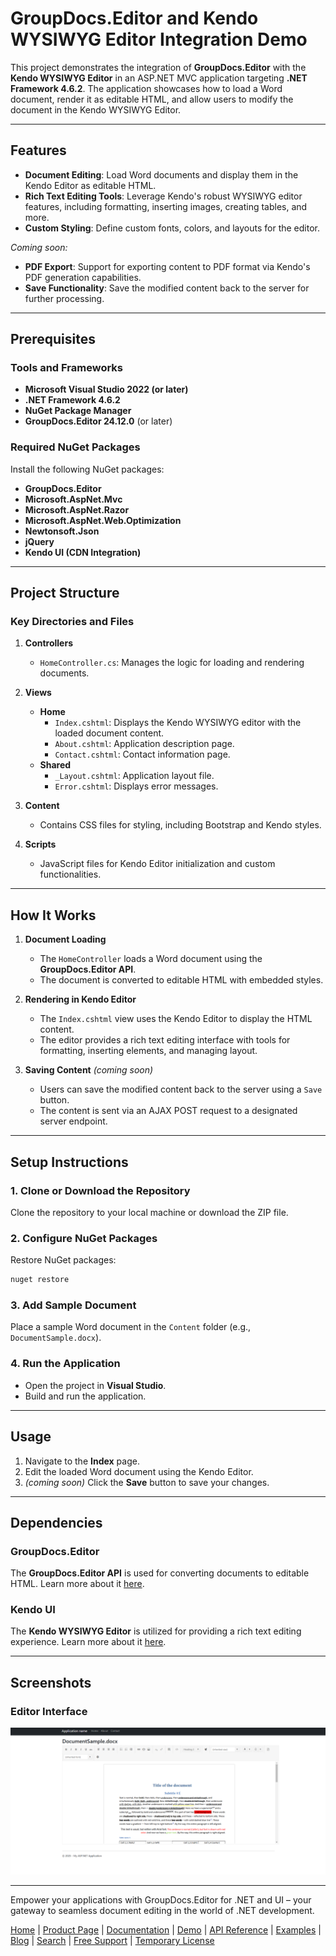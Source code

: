 # GroupDocs.Editor and Kendo WYSIWYG Editor Integration Demo

This project demonstrates the integration of **GroupDocs.Editor** with the **Kendo WYSIWYG Editor** in an ASP.NET MVC application targeting **.NET Framework 4.6.2**. The application showcases how to load a Word document, render it as editable HTML, and allow users to modify the document in the Kendo WYSIWYG Editor.

---

## Features

- **Document Editing**: Load Word documents and display them in the Kendo Editor as editable HTML.
- **Rich Text Editing Tools**: Leverage Kendo's robust WYSIWYG editor features, including formatting, inserting images, creating tables, and more.
- **Custom Styling**: Define custom fonts, colors, and layouts for the editor.

*Coming soon:*
- **PDF Export**: Support for exporting content to PDF format via Kendo's PDF generation capabilities.
- **Save Functionality**: Save the modified content back to the server for further processing.

---

## Prerequisites

### Tools and Frameworks

- **Microsoft Visual Studio 2022 (or later)**
- **.NET Framework 4.6.2**
- **NuGet Package Manager**
- **GroupDocs.Editor 24.12.0** (or later)

### Required NuGet Packages

Install the following NuGet packages:
- **GroupDocs.Editor**
- **Microsoft.AspNet.Mvc**
- **Microsoft.AspNet.Razor**
- **Microsoft.AspNet.Web.Optimization**
- **Newtonsoft.Json**
- **jQuery**
- **Kendo UI (CDN Integration)**

---

## Project Structure

### Key Directories and Files

1. **Controllers**
   - `HomeController.cs`: Manages the logic for loading and rendering documents.

2. **Views**
   - **Home**
     - `Index.cshtml`: Displays the Kendo WYSIWYG editor with the loaded document content.
     - `About.cshtml`: Application description page.
     - `Contact.cshtml`: Contact information page.
   - **Shared**
     - `_Layout.cshtml`: Application layout file.
     - `Error.cshtml`: Displays error messages.

3. **Content**
   - Contains CSS files for styling, including Bootstrap and Kendo styles.

4. **Scripts**
   - JavaScript files for Kendo Editor initialization and custom functionalities.

---

## How It Works

1. **Document Loading**
   - The `HomeController` loads a Word document using the **GroupDocs.Editor API**.
   - The document is converted to editable HTML with embedded styles.

2. **Rendering in Kendo Editor**
   - The `Index.cshtml` view uses the Kendo Editor to display the HTML content.
   - The editor provides a rich text editing interface with tools for formatting, inserting elements, and managing layout.

3. **Saving Content** *(coming soon)*
   - Users can save the modified content back to the server using a `Save` button.
   - The content is sent via an AJAX POST request to a designated server endpoint.

---

## Setup Instructions

### 1. Clone or Download the Repository
Clone the repository to your local machine or download the ZIP file.

### 2. Configure NuGet Packages
Restore NuGet packages:
```bash
nuget restore
```

### 3. Add Sample Document
Place a sample Word document in the `Content` folder (e.g., `DocumentSample.docx`).

### 4. Run the Application
- Open the project in **Visual Studio**.
- Build and run the application.

---

## Usage

1. Navigate to the **Index** page.
2. Edit the loaded Word document using the Kendo Editor.
3. *(coming soon)* Click the **Save** button to save your changes.

---

## Dependencies

### GroupDocs.Editor
The **GroupDocs.Editor API** is used for converting documents to editable HTML. Learn more about it [here](https://products.groupdocs.com/editor).

### Kendo UI
The **Kendo WYSIWYG Editor** is utilized for providing a rich text editing experience. Learn more about it [here](https://www.telerik.com/kendo-ui).

---

## Screenshots

### Editor Interface
![Editor Interface](image.png)

---

Empower your applications with GroupDocs.Editor for .NET and UI – your gateway to seamless document editing in the world of .NET development.


[Home](https://www.groupdocs.com/) | [Product Page](https://products.groupdocs.com/editor/net) | [Documentation](https://docs.groupdocs.com/editor/net/) | [Demo](https://products.groupdocs.app/editor/family) | [API Reference](https://apireference.groupdocs.com/editor/net) | [Examples](https://github.com/groupdocs-editor/GroupDocs.Editor-for-.NET) | [Blog](https://blog.groupdocs.com/category/editor/) | [Search](https://search.groupdocs.com/) | [Free Support](https://blog.groupdocs.com/category/editor/) | [Temporary License](https://purchase.groupdocs.com/temporary-license)
